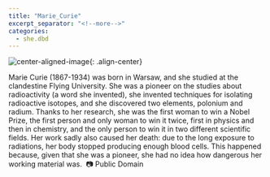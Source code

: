 ```yaml
---
title: "Marie_Curie"
excerpt_separator: "<!--more-->"
categories:
  - she.dbd
---
```



![center-aligned-image](https://cdn.pixabay.com/photo/2020/10/26/16/56/man-5687861_1280.png){: .align-center}

Marie Curie (1867-1934) was born in Warsaw, and she studied at the clandestine Flying University. She was a pioneer on the studies about radioactivity (a word she invented), she invented techniques for isolating radioactive isotopes, and she discovered two elements, polonium and radium. Thanks to her research, she was the first woman to win a Nobel Prize, the first person and only woman to win it twice, first in physics and then in chemistry, and the only person to win it in two different scientific fields. Her work sadly also caused her death: due to the long exposure to radiations, her body stopped producing enough blood cells. This happened because, given that she was a pioneer, she had no idea how dangerous her working material was.⁠
⁠
📷 Public Domain⁠
